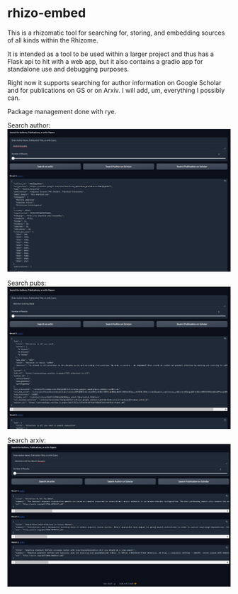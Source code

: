 # rhizo-embed

This is a rhizomatic tool for searching for, storing, and embedding sources of all kinds within the Rhizome.

It is intended as a tool to be used within a larger project and thus has a Flask api to hit with a web app, but it also contains a gradio app for standalone use and debugging purposes.

Right now it supports searching for author information on Google Scholar and for publications on GS or on Arxiv. I will add, um, everything I possibly can.

Package management done with rye.

Search author:
![Search Author](search_author.png)

Search pubs:
![Search Pubs](search_pubs.png)

Search arxiv:
![Search Arxiv](search_arxiv.png)